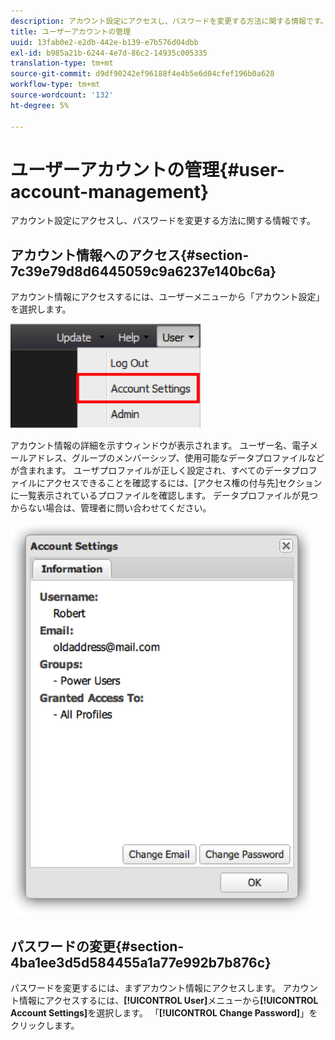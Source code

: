 ```yaml
---
description: アカウント設定にアクセスし、パスワードを変更する方法に関する情報です。
title: ユーザーアカウントの管理
uuid: 13fab0e2-e2db-442e-b139-e7b576d04dbb
exl-id: b985a21b-6244-4e7d-86c2-14935c005335
translation-type: tm+mt
source-git-commit: d9df90242ef96188f4e4b5e6d04cfef196b0a628
workflow-type: tm+mt
source-wordcount: '132'
ht-degree: 5%

---
```


# ユーザーアカウントの管理{#user-account-management}

アカウント設定にアクセスし、パスワードを変更する方法に関する情報です。

## アカウント情報へのアクセス{#section-7c39e79d8d6445059c9a6237e140bc6a}

アカウント情報にアクセスするには、ユーザーメニューから「アカウント設定」を選択します。

![](assets/account_settings.png)

アカウント情報の詳細を示すウィンドウが表示されます。 ユーザー名、電子メールアドレス、グループのメンバーシップ、使用可能なデータプロファイルなどが含まれます。 ユーザプロファイルが正しく設定され、すべてのデータプロファイルにアクセスできることを確認するには、[アクセス権の付与先]セクションに一覧表示されているプロファイルを確認します。 データプロファイルが見つからない場合は、管理者に問い合わせてください。

![](assets/account_settings2.png)

## パスワードの変更{#section-4ba1ee3d5d584455a1a77e992b7b876c}

パスワードを変更するには、まずアカウント情報にアクセスします。 アカウント情報にアクセスするには、**[!UICONTROL User]**&#x200B;メニューから&#x200B;**[!UICONTROL Account Settings]**&#x200B;を選択します。 「**[!UICONTROL Change Password]**」をクリックします。
